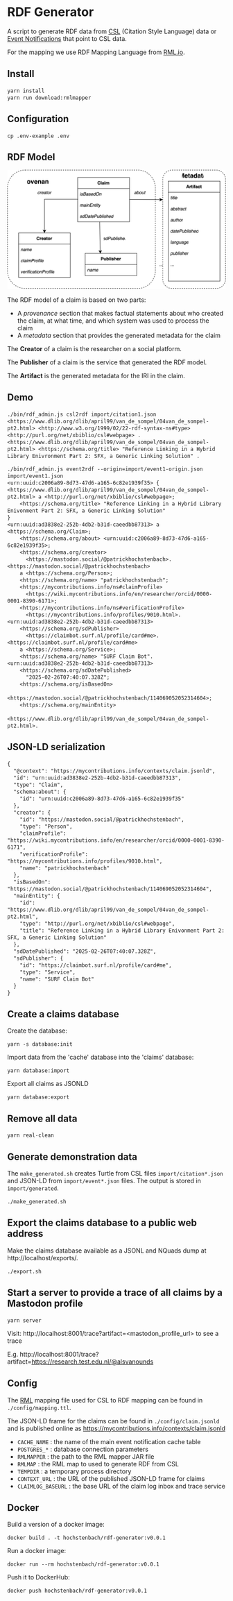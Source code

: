 # RDF Generator

A script to generate RDF data from [CSL](https://docs.citationstyles.org/en/stable/specification.html#csl-1-0-2-specification) (Citation Style Language) data or [Event Notifications](https://www.eventnotifications.net) that point to CSL data. 

For the mapping we use RDF Mapping Language from [RML.io](https://rml.io).

## Install

```
yarn install
yarn run download:rmlmapper
```

## Configuration

```
cp .env-example .env
```

## RDF Model

![Alt text](./claim_summary.svg)

The RDF model of a claim is based on two parts:

- A *provenance* section that makes factual statements about who created the claim, at what time, and which system was used to process the claim
- A *metadata* section that provides the generated metadata for the claim

The **Creator** of a claim is the researcher on a social platform.

The **Publisher** of a claim is the service that generated the RDF model.

The **Artifact** is the generated metadata for the IRI in the claim.

## Demo

```
./bin/rdf_admin.js csl2rdf import/citation1.json
<https://www.dlib.org/dlib/april99/van_de_sompel/04van_de_sompel-pt2.html> <http://www.w3.org/1999/02/22-rdf-syntax-ns#type> <http://purl.org/net/xbiblio/csl#webpage> .
<https://www.dlib.org/dlib/april99/van_de_sompel/04van_de_sompel-pt2.html> <https://schema.org/title> "Reference Linking in a Hybrid Library Enivronment Part 2: SFX, a Generic Linking Solution" .
```

```
./bin/rdf_admin.js event2rdf --origin=import/event1-origin.json import/event1.json
<urn:uuid:c2006a89-8d73-47d6-a165-6c82e1939f35> {
<https://www.dlib.org/dlib/april99/van_de_sompel/04van_de_sompel-pt2.html> a <http://purl.org/net/xbiblio/csl#webpage>;
    <https://schema.org/title> "Reference Linking in a Hybrid Library Enivonment Part 2: SFX, a Generic Linking Solution"
}
<urn:uuid:ad3838e2-252b-4db2-b31d-caeedbb87313> a <https://schema.org/Claim>;
    <https://schema.org/about> <urn:uuid:c2006a89-8d73-47d6-a165-6c82e1939f35>;
    <https://schema.org/creator> 
      <https://mastodon.social/@patrickhochstenbach>.
<https://mastodon.social/@patrickhochstenbach> 
    a <https://schema.org/Person>;
    <https://schema.org/name> "patrickhochstenbach";
    <https://mycontributions.info/ns#claimProfile> 
      <https://wiki.mycontributions.info/en/researcher/orcid/0000-0001-8390-6171>;
    <https://mycontributions.info/ns#verificationProfile> 
      <https://mycontributions.info/profiles/9010.html>.
<urn:uuid:ad3838e2-252b-4db2-b31d-caeedbb87313> 
    <https://schema.org/sdPublisher> 
      <https://claimbot.surf.nl/profile/card#me>.
<https://claimbot.surf.nl/profile/card#me> 
    a <https://schema.org/Service>;
    <https://schema.org/name> "SURF Claim Bot".
<urn:uuid:ad3838e2-252b-4db2-b31d-caeedbb87313> 
    <https://schema.org/sdDatePublished> 
      "2025-02-26T07:40:07.328Z";
    <https://schema.org/isBasedOn> 
      <https://mastodon.social/@patrickhochstenbach/114069052052314604>;
    <https://schema.org/mainEntity> 
      <https://www.dlib.org/dlib/april99/van_de_sompel/04van_de_sompel-pt2.html>.
```

## JSON-LD serialization

```(json)
{
  "@context": "https://mycontributions.info/contexts/claim.jsonld",
  "id": "urn:uuid:ad3838e2-252b-4db2-b31d-caeedbb87313",
  "type": "Claim",
  "schema:about": {
    "id": "urn:uuid:c2006a89-8d73-47d6-a165-6c82e1939f35"
  },
  "creator": {
    "id": "https://mastodon.social/@patrickhochstenbach",
    "type": "Person",
    "claimProfile": "https://wiki.mycontributions.info/en/researcher/orcid/0000-0001-8390-6171",
    "verificationProfile": "https://mycontributions.info/profiles/9010.html",
    "name": "patrickhochstenbach"
  },
  "isBasedOn": "https://mastodon.social/@patrickhochstenbach/114069052052314604",
  "mainEntity": {
    "id": "https://www.dlib.org/dlib/april99/van_de_sompel/04van_de_sompel-pt2.html",
    "type": "http://purl.org/net/xbiblio/csl#webpage",
    "title": "Reference Linking in a Hybrid Library Enivonment Part 2: SFX, a Generic Linking Solution"
  },
  "sdDatePublished": "2025-02-26T07:40:07.328Z",
  "sdPublisher": {
    "id": "https://claimbot.surf.nl/profile/card#me",
    "type": "Service",
    "name": "SURF Claim Bot"
  }
}
```

## Create a claims database

Create the database:

```
yarn -s database:init
```

Import data from the 'cache' database into the 'claims' database:

```
yarn database:import
```

Export all claims as JSONLD

```
yarn database:export
```

## Remove all data 

```
yarn real-clean
```

## Generate demonstration data

The `make_generated.sh` creates Turtle from CSL files `import/citation*.json` and JSON-LD from `import/event*.json` files. The output is stored in `import/generated`.

```
./make_generated.sh
```

## Export the claims database to a public web address

Make the claims database available as a JSONL and NQuads dump at http://localhost/exports/.

```
./export.sh
```

## Start a server to provide a trace of all claims by a Mastodon profile

```
yarn server
```

Visit: http://localhost:8001/trace?artifact=<mastodon_profile_url> to see a trace

E.g. http://localhost:8001/trace?artifact=https://research.test.edu.nl/@alsvanounds

## Config

The [RML](https://rml.io) mapping file used for CSL to RDF mapping can be found in `./config/mapping.ttl`.

The JSON-LD frame for the claims can be found in `./config/claim.jsonld` and is published online as https://mycontributions.info/contexts/claim.jsonld

- `CACHE_NAME` : the name of the main event notification cache table
- `POSTGRES_*` : database connection parameters
- `RMLMAPPER` : the path to the RML mapper JAR file
- `RMLMAP` : the RML map to used to generate RDF from CSL
- `TEMPDIR` : a temporary process directory
- `CONTEXT_URL` : the URL of the published JSON-LD frame for claims
- `CLAIMLOG_BASEURL` : the base URL of the claim log inbox and trace service

## Docker

Build a version of a docker image:

```
docker build . -t hochstenbach/rdf-generator:v0.0.1
```

Run a docker image:

```
docker run --rm hochstenbach/rdf-generator:v0.0.1
```

Push it to DockerHub:

```
docker push hochstenbach/rdf-generator:v0.0.1
```
